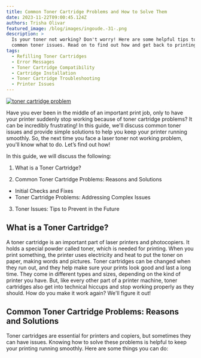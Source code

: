 ```yaml
---
title: Common Toner Cartridge Problems and How to Solve Them
date: 2023-11-22T09:00:45.124Z
authors: Trisha Olivar
featured_image: /blog/images/ingoude.-31-.png
description: >
  Is your toner not working? Don't worry! Here are some helpful tips to fix
  common toner issues. Read on to find out how and get back to printing easily!
tags:
  - Refilling Toner Cartridges
  - Error Messages
  - Toner Cartridge Compatibility
  - Cartridge Installation
  - Toner Cartridge Troubleshooting
  - Printer Issues
---
```

[![toner cartridge problem](/blog/images/ingoude.-31-.png "Common Toner Cartridge Problems and How to Solve Them")](/blog/images/ingoude.-31-.png)

Have you ever been in the middle of an important print job, only to have your printer suddenly stop working because of toner cartridge problems? It can be incredibly frustrating! In this guide, we'll discuss common toner issues and provide simple solutions to help you keep your printer running smoothly. So, the next time you face a laser toner not working problem, you'll know what to do. Let’s find out how!

In this guide, we will discuss the following: 

1. What is a Toner Cartridge?

2. Common Toner Cartridge Problems: Reasons and Solutions

* Initial Checks and Fixes
* Toner Cartridge Problems: Addressing Complex Issues

3. Toner Issues: Tips to Prevent in the Future

## What is a Toner Cartridge?

A toner cartridge is an important part of laser printers and photocopiers. It holds a special powder called toner, which is needed for printing. When you print something, the printer uses electricity and heat to put the toner on paper, making words and pictures. Toner cartridges can be changed when they run out, and they help make sure your prints look good and last a long time. They come in different types and sizes, depending on the kind of printer you have. But, like every other part of a printer machine, toner cartridges also get into technical hiccups and stop working properly as they should. How do you make it work again? We'll figure it out!

## Common Toner Cartridge Problems: Reasons and Solutions

Toner cartridges are essential for printers and copiers, but sometimes they can have issues. Knowing how to solve these problems is helpful to keep your printing running smoothly. Here are some things you can do: